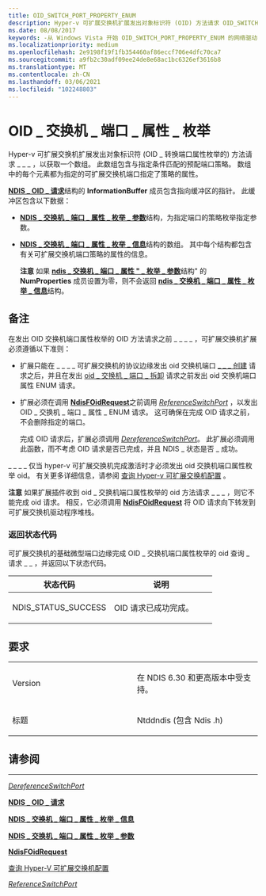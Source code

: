 ```yaml
---
title: OID_SWITCH_PORT_PROPERTY_ENUM
description: Hyper-v 可扩展交换机扩展发出对象标识符 (OID) 方法请求 OID_SWITCH_PORT_PROPERTY_ENUM 获取数组。
ms.date: 08/08/2017
keywords: -从 Windows Vista 开始 OID_SWITCH_PORT_PROPERTY_ENUM 的网络驱动程序
ms.localizationpriority: medium
ms.openlocfilehash: 2e9198f19f1fb354460af86eccf706e4dfc70ca7
ms.sourcegitcommit: a9fb2c30adf09ee24de8e68ac1bc6326ef3616b8
ms.translationtype: MT
ms.contentlocale: zh-CN
ms.lasthandoff: 03/06/2021
ms.locfileid: "102248803"
---
```

# <a name="oid_switch_port_property_enum"></a>OID \_ 交换机 \_ 端口 \_ 属性 \_ 枚举


Hyper-v 可扩展交换机扩展发出对象标识符 (OID \_ 转换端口属性枚举的) 方法请求 \_ \_ \_ ，以获取一个数组。 此数组包含与指定条件匹配的预配端口策略。 数组中的每个元素都为指定的可扩展交换机端口指定了策略的属性。

[**NDIS \_ OID \_ 请求**](/windows-hardware/drivers/ddi/oidrequest/ns-oidrequest-ndis_oid_request)结构的 **InformationBuffer** 成员包含指向缓冲区的指针。 此缓冲区包含以下数据：

-   [**NDIS \_ 交换机 \_ 端口 \_ 属性 \_ 枚举 \_ 参数**](/windows-hardware/drivers/ddi/ntddndis/ns-ntddndis-_ndis_switch_port_property_enum_parameters)结构，为指定端口的策略枚举指定参数。

-   [**NDIS \_ 交换机 \_ 端口 \_ 属性 \_ 枚举 \_ 信息**](/windows-hardware/drivers/ddi/ntddndis/ns-ntddndis-_ndis_switch_port_property_enum_info)结构的数组。 其中每个结构都包含有关可扩展交换机端口策略的属性的信息。

    **注意** 如果 [**ndis \_ 交换机 \_ 端口 \_ 属性 " \_ 枚举 \_ 参数**](/windows-hardware/drivers/ddi/ntddndis/ns-ntddndis-_ndis_switch_port_property_enum_parameters)结构" 的 **NumProperties** 成员设置为零，则不会返回 [**ndis \_ 交换机 \_ 端口 \_ 属性 \_ 枚举 \_ 信息**](/windows-hardware/drivers/ddi/ntddndis/ns-ntddndis-_ndis_switch_port_property_enum_info)结构。

     

<a name="remarks"></a>备注
-------

在发出 OID 交换机端口属性枚举的 OID 方法请求之前 \_ \_ \_ \_ ，可扩展交换机扩展必须遵循以下准则：

-   扩展只能在 \_ \_ \_ \_ 可扩展交换机的协议边缘发出 oid 交换机端口 [ \_ \_ \_ 创建](oid-switch-port-create.md) 请求之后，并且在发出 [oid \_ 交换机 \_ 端口 \_ 拆卸](oid-switch-port-teardown.md) 请求之前发出 oid 交换机端口属性 ENUM 请求。

-   扩展必须在调用 [**NdisFOidRequest**](/windows-hardware/drivers/ddi/ndis/nf-ndis-ndisfoidrequest)之前调用 [*ReferenceSwitchPort*](/windows-hardware/drivers/ddi/ndis/nc-ndis-ndis_switch_reference_switch_port) ，以发出 OID \_ 交换机 \_ 端口 \_ 属性 \_ ENUM 请求。 这可确保在完成 OID 请求之前，不会删除指定的端口。

    完成 OID 请求后，扩展必须调用 [*DereferenceSwitchPort*](/windows-hardware/drivers/ddi/ndis/nc-ndis-ndis_switch_dereference_switch_port)。 此扩展必须调用此函数，而不考虑 OID 请求是否已完成，并且 NDIS \_ 状态是否 \_ 成功。

\_ \_ \_ \_ 仅当 hyper-v 可扩展交换机完成激活时才必须发出 oid 交换机端口属性枚举 oid。 有关更多详细信息，请参阅 [查询 Hyper-v 可扩展交换机配置](./querying-the-hyper-v-extensible-switch-configuration.md) 。

**注意**  如果扩展插件收到 oid \_ 交换机端口属性枚举的 oid 方法请求 \_ \_ \_ ，则它不能完成 oid 请求。 相反，它必须调用 [**NdisFOidRequest**](/windows-hardware/drivers/ddi/ndis/nf-ndis-ndisfoidrequest) 将 OID 请求向下转发到可扩展交换机驱动程序堆栈。

 

### <a name="return-status-codes"></a>返回状态代码

可扩展交换机的基础微型端口边缘完成 OID \_ 交换机端口属性枚举的 oid 查询 \_ 请求 \_ \_ ，并返回以下状态代码。

<table>
<colgroup>
<col width="50%" />
<col width="50%" />
</colgroup>
<thead>
<tr class="header">
<th>状态代码</th>
<th>说明</th>
</tr>
</thead>
<tbody>
<tr class="odd">
<td><p>NDIS_STATUS_SUCCESS</p></td>
<td><p>OID 请求已成功完成。</p></td>
</tr>
</tbody>
</table>

 

<a name="requirements"></a>要求
------------

<table>
<colgroup>
<col width="50%" />
<col width="50%" />
</colgroup>
<tbody>
<tr class="odd">
<td><p>Version</p></td>
<td><p>在 NDIS 6.30 和更高版本中受支持。</p></td>
</tr>
<tr class="even">
<td><p>标题</p></td>
<td>Ntddndis (包含 Ndis .h) </td>
</tr>
</tbody>
</table>

## <a name="see-also"></a>请参阅


****
[*DereferenceSwitchPort*](/windows-hardware/drivers/ddi/ndis/nc-ndis-ndis_switch_dereference_switch_port)

[**NDIS \_ OID \_ 请求**](/windows-hardware/drivers/ddi/oidrequest/ns-oidrequest-ndis_oid_request)

[**NDIS \_ 交换机 \_ 端口 \_ 属性 \_ 枚举 \_ 信息**](/windows-hardware/drivers/ddi/ntddndis/ns-ntddndis-_ndis_switch_port_property_enum_info)

[**NDIS \_ 交换机 \_ 端口 \_ 属性 \_ 枚举 \_ 参数**](/windows-hardware/drivers/ddi/ntddndis/ns-ntddndis-_ndis_switch_port_property_enum_parameters)

[**NdisFOidRequest**](/windows-hardware/drivers/ddi/ndis/nf-ndis-ndisfoidrequest)

[查询 Hyper-V 可扩展交换机配置](./querying-the-hyper-v-extensible-switch-configuration.md)

[*ReferenceSwitchPort*](/windows-hardware/drivers/ddi/ndis/nc-ndis-ndis_switch_reference_switch_port)

 

